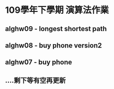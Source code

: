 # 109學年下學期 演算法作業
## alghw09 - longest shortest path
## alghw08 - buy phone version2
## alghw07 - buy phone
## ....剩下等有空再更新
